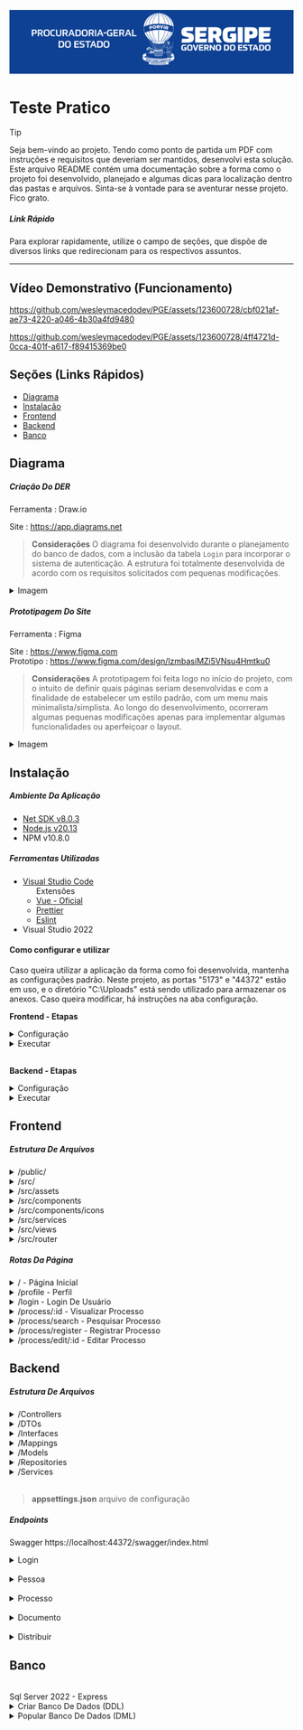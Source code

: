<p align="center">
    <img src="/Github/PGE.svg"/>
</p>

<h1>Teste Pratico</h1>

> [!TIP]
> Seja bem-vindo ao projeto. Tendo como ponto de partida um PDF com instruções e requisitos que deveriam ser mantidos, desenvolvi esta solução. Este arquivo README contém uma documentação sobre a forma como o projeto foi desenvolvido, planejado e algumas dicas para localização dentro das pastas e arquivos. Sinta-se à vontade para se aventurar nesse projeto. Fico grato.
> 
> ##### Link Rápido
> Para explorar rapidamente, utilize o campo de seções, que dispõe de diversos links que redirecionam para os respectivos assuntos.
> 
>

<hr>

<h2>Vídeo Demonstrativo (Funcionamento)</h2>

https://github.com/wesleymacedodev/PGE/assets/123600728/cbf021af-ae73-4220-a046-4b30a4fd9480

https://github.com/wesleymacedodev/PGE/assets/123600728/4ff4721d-0cca-401f-a617-f89415369be0

<h2>Seções (Links Rápidos)</h2>
<ul>
 <li>
    <a href="#diagrama">Diagrama</a>
 </li>
 <li>
    <a href="#instalacao">Instalação</a>
 <li>
    <a href="#frontend">Frontend</a>
 </li>
  <li>
    <a href="#frontend">Backend</a>
 </li>
  <li>
    <a href="#banco">Banco</a>
 </li>
</ul>

<h2 id="diagrama">Diagrama</h2>

<h5>Criação Do DER</h5>
<span>Ferramenta : Draw.io</span>

<span>Site : https://app.diagrams.net</span>

> <b>Considerações</b>
> O diagrama foi desenvolvido durante o planejamento do banco de dados, com a inclusão da tabela `Login` para incorporar o sistema de autenticação. A estrutura foi totalmente desenvolvida de acordo com os requisitos solicitados com pequenas modificações.

<details>
    <summary>Imagem</summary>
    <img src="/Github/DER.png">
</details>

<h5>Prototipagem Do Site</h5>
<span>Ferramenta : Figma</span>

<span>Site : https://www.figma.com</span><br>
<span>Prototipo : https://www.figma.com/design/lzmbasiMZi5VNsu4Hmtku0</span>

> <b>Considerações</b>
> A prototipagem foi feita logo no início do projeto, com o intuito de definir quais páginas seriam desenvolvidas e com a finalidade de estabelecer um estilo padrão, com um menu mais minimalista/simplista. Ao longo do desenvolvimento, ocorreram algumas pequenas modificações apenas para implementar algumas funcionalidades ou aperfeiçoar o layout.

<details>
    <summary>Imagem</summary>
    <img src="Github/FIGMA.png">
</details>

<h2 id="instalacao">Instalação</h2>

<h5>Ambiente Da Aplicação</h5>
<ul>
    <li>
        <a href="https://dotnet.microsoft.com/pt-br/download/dotnet/8.0" target="_blank">Net SDK v8.0.3</a>
    </li>
    <li>
        <a href="https://nodejs.org/en/download/package-manager" target="_blank">Node.js v20.13</a>
    </li>
    <li>
        NPM v10.8.0
    </li>
</ul>

<h5>Ferramentas Utilizadas</h5>
<ul>
    <li>
        <a href="https://code.visualstudio.com" target="_blank">Visual Studio Code</a>
        <ul>
            <span>Extensões</span>
            <li>
               <a href="https://marketplace.visualstudio.com/items?itemName=Vue.volar" target="_blank">Vue - Oficial</a>
            </li>
            <li>
               <a href="https://marketplace.visualstudio.com/items?itemName=esbenp.prettier-vscode" target="_blank">Prettier</a>
            </li>
            <li>
               <a href="https://marketplace.visualstudio.com/items?itemName=dbaeumer.vscode-eslint" target="_blank">Eslint</a>
            </li>
        </ul>
    </li>
    <li>
        <a>Visual Studio 2022</a>
    </li>
</ul>

<h4>Como configurar e utilizar</h4>

<p>
Caso queira utilizar a aplicação da forma como foi desenvolvida, mantenha as configurações padrão. Neste projeto, as portas "5173" e "44372" estão em uso, e o diretório "C:\Uploads" está sendo utilizado para armazenar os anexos. Caso queira modificar, há instruções na aba configuração.
</p>

<span><b>Frontend - Etapas</b></span>

<details>
    <summary>Configuração</summary>
    <span><b>Alterar Porta Da Aplicação</b></span>

> Acessar arquivo `/Frontend/vue-project/vite.config.js`
> 
> Alterar campo : 
>
>  server: {
>    host: "0.0.0.0",
>    port: 5173 <b>(campo alvo)</b>
>  }


<span><b>Alterar Porta Da Api</b></span>

> Acessar arquivo `/Frontend/vue-project/src/services/http.js`
> 
> Alterar campo : 
>
>   {
>    baseURL: "https://localhost:44372/api", <b>(Campo alvo)</b>
>    headers: {
>        "Content-type": "application/json"
>       }
>   }

    
</details>

<details>
    <summary>Executar</summary>
<span>Entrar no diretorio</span>

```shell
cd Frontend/vue-project
```

<span>Instalar Dependências</span>

```shell
npm i
```

<span>Iniciar Projeto</span>

```shell
npm run dev
```
</details>

<br>

<span><b>Backend - Etapas</b></span>

<details>
    <summary>Configuração</summary>
    <span><b>Alterar Configurações Da Api</b></span>

> Acessar arquivo `/Backend/PGE/src/appsettings.json`
> 
```json
{
  "Logging": {
    "LogLevel": {
      "Default": "Information",
      "Microsoft.AspNetCore": "Warning"
    }
  },
  "FileSettings": {
    "FilePath": "C:\\Uploads"
  },
  "Settings": {
    "SqlConnectionString": "Server=DESKTOP-HROQSP2\\SQLEXPRESS;Database=PGE;User Id=user;Password=user;TrustServerCertificate=True",
    "CORSorigin": "http://localhost:5173",
    "JWTIssuer": "localhost",
    "JWTAudience": "http://localhost",
    "JWTIssuerKey": "chave_secreta_3129308123#!@#!#sdasd"
  },
  "AllowedHosts": "*"
}

```
> Configurações
>
> <b>FileSettings:FilePath</b>
> Configuração do caminho que os anexos vão ser salvos.
>
> <b>Settings:SqlConnectionString</b>
> Link de conexão com o banco de dados
>
> <b>Settings:CORSorigin</b>
> Configuração do cors para aceitar requisições no site.
>
> <b>Settings:JWTIssuer</b>
> Quem está destinando
>
> <b>Settings:JWTAudience</b>
> Para quem vai ser destinado 
>
> <b>Settings:JWTIssuerKey</b>
> Chave de segurança para a autenticação JWT

</details>

<details>
    <summary>Executar</summary>
    <span>Instalar Dependências</span>

```shell
dotnet restore
```

<span>Iniciar Projeto</span>

```shell
dotnet run --urls=https://localhost:44372/
```
</details>



<h2 id="frontend">Frontend</h2>

<h5>Estrutura De Arquivos</h5>

<details>
<summary>/public/</summary>
<span>Função : responsável pelos arquivos publicos.<span>
</details>

<details>
<summary>/src/</summary>
<span>Função : responsável pelos principais arquivos.<span>
</details>

<details>
<summary>/src/assets</summary>
<span>Função : responsável pelo armazenamentos dos arquivos e imagens utilizados no site.<span>
</details>

<details>
<summary>/src/components</summary>
<span>Função : responsável por armazenar as estruturas/componentes que possam ser reutilizados em outra parte do projeto.<span>
</details>

<details>
<summary>/src/components/icons</summary>
<span>Função : responsável pelo armazenamento dos componentes de icones para serem utilizados durante a elaboração do projeto.<span>
</details>

<details>
<summary>/src/services</summary>
<span>Função : responsável pelos arquivos que auxiliarão na hora de autenticação e utilização das requisições.<span>
</details>

<details>
<summary>/src/views</summary>
<span>Função : responsável pelo armazenamentos das páginas presentes no projeto.</span>
</details>

<details>
<summary>/src/router</summary>
<span>Função : responsável pelo armazenamento de arquivos para o gerenciamento das rotas do site.</span>
</details>

<h5>Rotas Da Página</h5>

<details>
<summary>/ - Página Inicial </summary>
<p>Tela inicial, onde recepciona o usuário com um bem-vindo e demonstra algumas funcionalidades básicas do site.</p>
</details>

<details>
<summary>/profile - Perfil</summary>
<p>
Tela de perfil, permite que o usuário veja algumas informações básicas sobre ele e faça a alteração da senha de login.
</p>
</details>

<details>
<summary>/login - Login De Usuário</summary>
<p>
Tela de login, responsável por autenticar e autorizar o acesso do usuário ao sistema.
</p>
</details>

<details>
<summary>/process/:id - Visualizar Processo</summary>
<p>
Tela de visualização de processo, mostra as informações do processo, permitindo que o usuário faça alterações caso seja necessário.
</p>
</details>

<details>
<summary>/process/search - Pesquisar Processo</summary>
<p>
Tela de busca de processo, permite que você navegue e pesquise processos relacionados a você ou outros advogados através da utilização do número de processo.
</p>
</details>

<details>
<summary>/process/register - Registrar Processo</summary>
<p>Tela de registro do processo, permite que você registre um novo processo caso seja advogado e adicione um cliente alvo do processo, contendo todas as informações referentes ao processo.</p>
</details>

<details>
<summary>/process/edit/:id - Editar Processo</summary>
<p>Tela de edição do processo, permite que você faça alterações nos processos existentes que pertençam a você, além de permitir o anexo de arquivos ao processo.</p>
</details>

<h2 id="backend">Backend</h2>

<h5>Estrutura De Arquivos</h5>

<details>
<summary>/Controllers</summary>
<span>Função : Responsável por manipular os endpoints da aplicação com a atribuição dos métodos.</span>
</details>
<details>
<summary>/DTOs</summary>
<span>Função : responsável por armazenar todas as propriedades e especificidades de uma tabela.</span>
</details>
<details>
<summary>/Interfaces</summary>
<span>Função : Responsável por garantir que as funcionalidades dos models estejam no contexto da aplicação e sejam incluídas.</span>
</details>
<details>
<summary>/Mappings</summary>
<span>Função : Responsável pelo mapeamento das entidades e dos elementos DTO</span>
</details>
<details>
<summary>/Models</summary>
<span>Função : Responsável pelos modelos de entradas e saídas de informação, além de abranger o contexto do banco de dados.
</span>
</details>
<details>
<summary>/Repositories</summary>
<span>Função : Responsável pelos metodos CRUD básicos, manipulando o contexto do banco de dados.</span>
</details>

<details>
<summary>/Services</summary>
<span>Função : Responsável pelo gerenciamento de serviços, tendo presente o arquivo que fornece a autenticação.</span>
</details>

<br>

> <span><b>appsettings.json</b></span>
> arquivo de configuração 

<h5>Endpoints</h5>

<span>Swagger</span>
<span>https://localhost:44372/swagger/index.html</span>
<details>
    <summary>Login</summary>

<details>
<summary>/api/Login/Validade - GET</summary>

> Tem como principal finalidade validar se o token do usuário é valido ou não.
</details>

<details>
<summary>/api/Login - POST</summary>

> Verifica as informações de login, caso sejam válidas, o usuário receberá o token de autenticação.
</details>

<details>
<summary>/api/Login/Register - POST</summary>

> Cadastra um novo login ao sistema, definindo qual o usuário que vai ser pertencente. 
</details>

<details>
<summary>/api/Login/ChangePassword - POST</summary>

> Redefine a senha do usuário, apenas necessitando da antiga senha e a nova.
</details>

</details>

<br>

<details>
    <summary>Pessoa</summary>

<details>
<summary>/api/Pessoa - GET</summary>

> Puxa todas as pessoas cadastradas no sistema, esta rota só é acessível para quem tem permissão de admin.
</details>

<details>
<summary>/api/Pessoa/Info - GET</summary>

> Puxa as informações do usuário que está chamando essa rota, retornando um json com seus dados.
</details>

<details>
<summary>/api/Pessoa/{id} - GET</summary>

> Puxa as informações de um usuário específico; esta rota é apenas acessível para quem tem permissão de admin.
</details>

<details>
<summary>/api/Pessoa - POST</summary>

> Adiciona uma nova pessoa ao sistema, esta função está apenas acessível para quem tem permissão de admin.
</details>

<details>
<summary>/api/Pessoa - PUT</summary>

> Edita as informações de uma nova pessoa ao sistema, esta função está apenas acessível para quem tem permissão de admin.
</details>

<details>
<summary>/api/Pessoa/{id} - Delete</summary>

> Deleta a pessoa do sistema, esta função está apenas acessível para quem tem permissão de admin.
</details>

</details>

<br>

<details>
    <summary>Processo</summary>

<details>
<summary>/api/Processo - GET</summary>

> Puxa todos os processos do sistema, esta função está apenas acessível para quem tem permissão de admin.
</details>

<details>
<summary>/api/Processo/List - GET</summary>

> Puxa todos os processos pertencentes ao usuário, caso seja advogado, retorna os processos de outros advogados também.
</details>

<details>
<summary>/api/Processo/{id} - GET</summary>

> Puxa as informações de um processo especifico pelo id.
</details>

<details>
<summary>/api/Processo - POST</summary>

> Cadastra um novo processo ao sistema, porém tem a necessidade do usuário ser um advodago (ter um código oab).
</details>

<details>
<summary>/api/Processo - PUT</summary>

> Altera informações do processo, porém há a verificação se o usuário realmente é responsável pelo processo (é o advogado proprietário).
</details>

<details>
<summary>/api/Processo/{id} - DELETE</summary>

> Deleta o processo do sistema, verificando se realmente é o dono do processo (responsável) que está efetuando a ação.
</details>

</details>

<br>

<details>
    <summary>Documento</summary>

<details>
<summary>/api/Documento - GET</summary>

> Puxa todos os documentos do sistema, esta função está apenas acessível para quem tem permissão de admin.
</details>

<details>
<summary>/api/Documento/{id} - GET</summary>

> Retorna a informação de um arquivo especifico do sistema, esta função está apenas acessível para quem tem permissão de admin.
</details>

<details>
<summary>/api/Documento/Download/{id} - GET</summary>

> Retorna o anexo do documento em arquivo, verificando se o usuário é o cliente ou advogado.
</details>

<details>
<summary>/api/Documento/Processo/{id} - GET</summary>

> Retorna todos as informações dos documentos pertecentes a um processo.
</details>

<details>
<summary>/api/Documento - POST</summary>

> Adiciona um novo anexo ao sistema e registra como documento, além de verificar se o usuário que está executando o upload é pertecente ao processo.
</details>

<details>
<summary>/api/Documento - PUT</summary>

> Modifica as informações especificas de um documento do sistema, esta função está apenas acessível para quem tem permissão de admin.
</details>

<details>
<summary>/api/Documento/{id} - DELETE</summary>

> Deleta o anexo e o documento do sistema, essa função só pode ser executada pelo usuário proprietário ou pertencente ao processo.
</details>

</details>

<br>

<details>
    <summary>Distribuir</summary>

<details>
<summary>/api/Distribuir - GET</summary>

> Puxa todas as distribuições do sistema, esta função está apenas acessível para quem tem permissão de admin.
</details>

<details>
<summary>/api/Distribuir/{id} - GET</summary>

> Puxa uma distribuição especifica pelo id no sistema, esta função está apenas acessível para quem tem permissão de admin.
</details>

<details>
<summary>/api/Distribuir - POST</summary>

> Adiciona uma nova distribuição no sistema e executa a alteração do responsável do processo, além de salvar o estado do antigo responsável e o novo.
</details>

<details>
<summary>/api/Distribuir - PUT</summary>

> Altera as informações de uma distribuição especifica pelo id no sistema, esta função está apenas acessível para quem tem permissão de admin.
</details>

<details>
<summary>/api/Distribuir/{id} - DELETE</summary>

> Deleta uma distribuição especifica pelo id no sistema, esta função está apenas acessível para quem tem permissão de admin.
</details>

</details>

<h2 id="banco">Banco</h2>
<br>
<span>Sql Server 2022 - Express</span>
<details>
<summary>Criar Banco De Dados (DDL)</summary>

```sql
CREATE DATABASE [PGE];
GO 

USE [PGE]
GO

CREATE TABLE Pessoa (
    id INT IDENTITY(1,1),
    nome VARCHAR(255) NOT NULL,
    cpf VARCHAR(11) NOT NULL,
    oab VARCHAR(20)
	CONSTRAINT PK_Pessoa PRIMARY KEY (id),
	CONSTRAINT UQ_Pessoa_CPF UNIQUE (cpf)
);

CREATE TABLE Login (
	id INT IDENTITY(1,1),
	pessoa_id INT NOT NULL, 
	nome VARCHAR(255) NOT NULL,
	password_hash varbinary(MAX) NOT NULL,
	password_salt varbinary(MAX) NOT NULL,
	admin BIT DEFAULT 0,
	CONSTRAINT FK_Login_Pessoa FOREIGN KEY (pessoa_id) REFERENCES Pessoa(id),
	CONSTRAINT PK_Login PRIMARY KEY (id),
	CONSTRAINT UQ_Login_Pessoa UNIQUE (pessoa_id),
	CONSTRAINT UQ_Login_Nome UNIQUE (nome)
);

CREATE TABLE Processo (
    id INT IDENTITY(1,1),
    numero_processo INT NOT NULL,
    parte_id INT NOT NULL,
    responsavel_id INT NOT NULL,
    tema VARCHAR(255) NOT NULL,
	descricao VARCHAR(255),
    valor DECIMAL(15, 2),
    CONSTRAINT FK_Processo_Parte_Pessoa FOREIGN KEY (parte_id) REFERENCES Pessoa(id),
	CONSTRAINT FK_Processo_Responsavel_Pessoa FOREIGN KEY (responsavel_id) REFERENCES Pessoa(id),
	CONSTRAINT PK_Processo PRIMARY KEY (id),
	CONSTRAINT UQ_Processo_Numero_Processo UNIQUE (numero_processo)
);

CREATE TABLE Documento (
    id INT IDENTITY(1,1),
    nome VARCHAR(255) NOT NULL,
    caminho VARCHAR(255) NOT NULL,
    extensao VARCHAR(10) NOT NULL,
    processo_id INT NOT NULL,
    CONSTRAINT FK_Documento_Processo FOREIGN KEY (processo_id) REFERENCES Processo(id),
	CONSTRAINT PK_Documento PRIMARY KEY (id)
);

CREATE TABLE Distribuir (
    id INT IDENTITY(1,1),
    processo_id INT NOT NULL,
    responsavel_antigo_id INT NOT NULL,
    responsavel_novo_id INT NOT NULL,
    data DATE DEFAULT GETDATE(),
    CONSTRAINT FK_Distribuir_Processo FOREIGN KEY (processo_id) REFERENCES Processo(id),
    CONSTRAINT FK_Distribuir_Antigo_Pessoa FOREIGN KEY (responsavel_antigo_id) REFERENCES Pessoa(id),
    CONSTRAINT FK_Distribuir_Nova_Pessoa FOREIGN KEY (responsavel_novo_id) REFERENCES Pessoa(id),
	CONSTRAINT PK_Distribuir PRIMARY KEY (id)
);
```
</details>

<details>
<summary>Popular Banco De Dados (DML)</summary>

```sql 
-- Inserir Pessoas

INSERT INTO Pessoa (nome, cpf, oab) VALUES ('João Silva', '12345678901', NULL); 
INSERT INTO Pessoa (nome, cpf, oab) VALUES ('Maria Oliveira', '23456789012', 'OAB12345'); 
INSERT INTO Pessoa (nome, cpf, oab) VALUES ('Carlos Santos', '34567890123', NULL); 
INSERT INTO Pessoa (nome, cpf, oab) VALUES ('Ana Paula', '45678901234', 'OAB54321'); 
INSERT INTO Pessoa (nome, cpf, oab) VALUES ('Lucas Pereira', '56789012345', NULL); 

-- Inserir Login (nome:senha)

-- joao:joao
INSERT INTO Login (pessoa_id, nome, password_hash, password_salt) VALUES (1, 'joao', 0xE875E4FD8362E2470CA8957C1CFECFDCCEA5D9ACD7AE64E810A09A968783713EA185452291BA51F19A40E1F87EF30002CEFA3061D2F626525F59F10D17609EF2, 0x8DD64079F6FB2508DA05876C05BDE0BAE48B62394B482FA24EDF329D45046BF2114F220317A444EE9241D6E54E33B86C431389F2F1E29F5F2EB5FBBE040B279085DEF2AC17083AEAE0C6133BA19BE21274CC9C89FCBB46228D5748600BE6C4D34BD6F294B763CAC27A4B881126A006C152308E715D52C228949B0503B1E06CFF);
-- maria:maria
INSERT INTO Login (pessoa_id, nome, password_hash, password_salt) VALUES (2, 'maria', 0xC6FE7BAB6582C31DBD22FCBB43BB039D937F97A6B6E9906BC09522C8C3F3A97B8A769C79FC2B79B67FA93856083A6BD8C8E6D5DE183F510F6754EDC0158160A7, 0xDD3EAE07B316B1F8C6B29F8DF1479683498358AF83BB3C7E220172AD47910566F4FD84193DFD3A27B13B89926D5DBED2E19A588A915048FA62C670A58EA7DD25B4F27B9258A171B3BAD9FFC57B0FB88D7FE4A74A85C865CE446D2EE9D630C84FE42C894DC07731F0A79A986E5353E723D4FCCC2E41D4F8AE22FCE2720AD79FD0);
-- carlos:carlos
INSERT INTO Login (pessoa_id, nome, password_hash, password_salt) VALUES (3, 'carlos', 0x269592401A733C657B6B59D9719EF732975CA5CA07E48CED44592C1EAAF986B0355CA75946B726E4F814D56EE6A8F0352C0CAAA59111EE46908D04C6E45379BC, 0xF6B55F083E3525C619C323062FD1BF81794F9A5117A57E12EBD8DD922F3738BB1D87BFA05B9A8130CF689F7E22CAEB603884A0500F1D5C91C14BC39AC53203E817D1204CCF6C1499EC9CA05B614D09831FCEEFEA416061A53C9836320593C5FF631965B3956F27AAF404866704FCA1FAB2C620EBF4B14A1C6AE7038A83B35820);
-- ana:ana (permissão de admin)
INSERT INTO Login (pessoa_id, nome, password_hash, password_salt, admin) VALUES (4, 'ana', 0x8E436DF4F75CDAC326EEA5764D0EF2D5C0C1C639A8C955304CCAB2B065569222C33740A3AE1D4D082A61FEC99BA7ED90EA843A4C21592CF2B4600433D7227257, 0x8427C8D9726A725E601F077A08A0311C8AD7EF96D2785E1737C29AF401CEEE8FA7729A24CF4495A127823EBAD6FBD05EE28CC04E1C060601F6B6B1931E2A78553C6E7609E65004EA8DC44852050C6A41442369E674DDD1005565FA6D442E07A8659D46C3D9AE56A8760488F8865BE07F5DA58F7E60A833AB1DB619A54BD3C19D, 1);
-- lucas:ucas
INSERT INTO Login (pessoa_id, nome, password_hash, password_salt) VALUES (5, 'lucas', 0x96AB305DE5D70C806A479A9151761D8B92DDA7FFD464060268FD3670546A2E248AF53AE08D916B70D7AD8BB14B4490275FD73ACC77EBA7B9DBED1B88580558AD, 0x7B6C192A36FBE64E8A727526DD23D46FE2B67D7C77B2E019BFCE0F4B2E674DD4C099C75CA03138AFBCC9187B1A7FE10340838D7442C96EA1D01E4100842A12AF3C4BDB6FB536C77E9C655B03089336F373CFB2B8FD8A1FF5F1FD4FB7F8799AA4F2B1B8D177F0B7A92B73766283ADC1B8213739B2BD2A5B2B8C6957338AFD742B);

-- Inserir Processos

INSERT INTO Processo (numero_processo, parte_id, responsavel_id, tema, descricao, valor) VALUES (12345, 1, 2, 'Divórcio', 'Processo de divórcio consensual', 5000.00);
INSERT INTO Processo (numero_processo, parte_id, responsavel_id, tema, descricao, valor) VALUES (67890, 1, 2, 'Ação Trabalhista', 'Reclamação trabalhista por horas extras', 15000.00);
INSERT INTO Processo (numero_processo, parte_id, responsavel_id, tema, descricao, valor) VALUES (93128, 3, 2, 'Ação Trabalhista', 'Reclamação trabalhista por horas extras', 20000.00);
INSERT INTO Processo (numero_processo, parte_id, responsavel_id, tema, descricao, valor) VALUES (11223, 1, 4, 'Ação de Cobrança', 'Cobrança de dívida não paga', 8000.00);
INSERT INTO Processo (numero_processo, parte_id, responsavel_id, tema, descricao, valor) VALUES (39283, 5, 4, 'Ação de Cobrança', 'Cobrança de dívida não paga', 10000.00);
```
</details>

</table>




